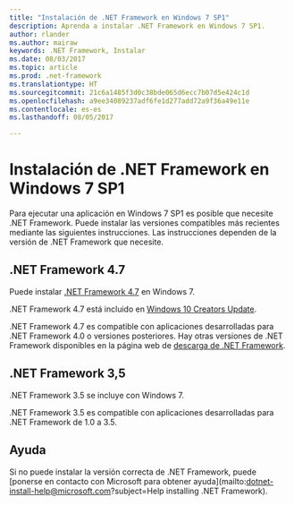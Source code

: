 ```yaml
---
title: "Instalación de .NET Framework en Windows 7 SP1"
description: Aprenda a instalar .NET Framework en Windows 7 SP1.
author: rlander
ms.author: mairaw
keywords: .NET Framework, Instalar
ms.date: 08/03/2017
ms.topic: article
ms.prod: .net-framework
ms.translationtype: HT
ms.sourcegitcommit: 21c6a1485f3d0c38bde065d6ecc7b07d5e424c1d
ms.openlocfilehash: a9ee34089237adf6fe1d277add72a9f36a49e11e
ms.contentlocale: es-es
ms.lasthandoff: 08/05/2017

---
```


# <a name="install-the-net-framework-on-windows-7-sp1"></a>Instalación de .NET Framework en Windows 7 SP1

Para ejecutar una aplicación en Windows 7 SP1 es posible que necesite .NET Framework. Puede instalar las versiones compatibles más recientes mediante las siguientes instrucciones. Las instrucciones dependen de la versión de .NET Framework que necesite.

## <a name="net-framework-47"></a>.NET Framework 4.7

Puede instalar [.NET Framework 4.7](https://www.microsoft.com/net/download/framework) en Windows 7.

.NET Framework 4.7 está incluido en [Windows 10 Creators Update](https://www.microsoft.com/software-download/windows10).

.NET Framework 4.7 es compatible con aplicaciones desarrolladas para .NET Framework 4.0 o versiones posteriores. Hay otras versiones de .NET Framework disponibles en la página web de [descarga de .NET Framework](https://www.microsoft.com/net/download/framework).

## <a name="net-framework-35"></a>.NET Framework 3,5

.NET Framework 3.5 se incluye con Windows 7.

.NET Framework 3.5 es compatible con aplicaciones desarrolladas para .NET Framework de 1.0 a 3.5.

## <a name="help"></a>Ayuda

Si no puede instalar la versión correcta de .NET Framework, puede [ponerse en contacto con Microsoft para obtener ayuda](mailto:dotnet-install-help@microsoft.com?subject=Help installing .NET Framework).

